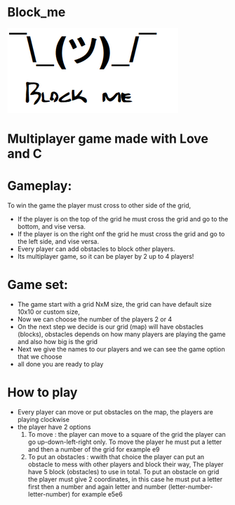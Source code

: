 # Block_me
![alt text](https://github.com/Kyr-M/Block_me/blob/master/logo.png)
# Multiplayer game made with Love and C
# Gameplay:
To win the game the player must cross to other side of the grid, 
* If the player is on the top of the grid he must cross the grid and go to the bottom, and vise versa. 
* If the player is on the right onf the grid he must cross the grid and go to the left side, and vise versa.
* Every player can add obstacles to block other players.
* Its multiplayer game, so it can be player by 2 up to 4 players!

# Game set:
* The game start with a grid NxM size, the grid can have default size 10x10 or custom size, 
* Now we can choose the number of the players 2 or 4 
* On the next step we decide is our grid (map) will have obstacles (blocks), obstacles depends on how many players are playing the game and also how big is the grid 
* Next we give the names to our players and we can see the game option that we choose
* all done you are ready to play 

# How to play
* Every player can move or put obstacles on the map, the players are playing clockwise 
* the player have 2 options 
  1. To move : the player can move to a square of the grid the player can go up-down-left-right only. To move the player he must put a letter and then a number of the grid
  for example e9
  2. To put an obstacles : wwith that choice the player can put an obstacle to mess with other players and block their way, The player have 5 block (obstacles) to use in total.
  To put an obstacle on grid the player must give 2 coordinates, in this case he must put a letter first then a number and again letter and number (letter-number-letter-number)
  for example e5e6
  


